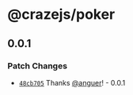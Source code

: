 # @crazejs/poker

## 0.0.1

### Patch Changes

- [`48cb705`](https://github.com/crazejs/crazejs/commit/48cb705b2b03be100d2b26a90167c00c1cd1c5d3) Thanks [@anguer](https://github.com/anguer)! - 0.0.1
